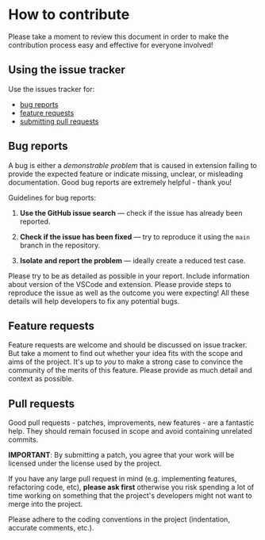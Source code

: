# How to contribute

Please take a moment to review this document in order to make the contribution process easy and effective for everyone involved!

## Using the issue tracker

Use the issues tracker for:

- [bug reports](#bug-reports)
- [feature requests](#feature-requests)
- [submitting pull requests](#pull-requests)

## Bug reports

A bug is either a _demonstrable problem_ that is caused in extension failing to provide the expected feature or indicate missing, unclear, or misleading documentation. Good bug reports are extremely helpful - thank you!

Guidelines for bug reports:

1. **Use the GitHub issue search** &mdash; check if the issue has already been reported.

2. **Check if the issue has been fixed** &mdash; try to reproduce it using the `main` branch in the repository.

3. **Isolate and report the problem** &mdash; ideally create a reduced test case.

Please try to be as detailed as possible in your report. Include information about
version of the VSCode and extension. Please provide steps to
reproduce the issue as well as the outcome you were expecting! All these details
will help developers to fix any potential bugs.

## Feature requests

Feature requests are welcome and should be discussed on issue tracker. But take a moment to find
out whether your idea fits with the scope and aims of the project. It's up to _you_
to make a strong case to convince the community of the merits of this feature.
Please provide as much detail and context as possible.

## Pull requests

Good pull requests - patches, improvements, new features - are a fantastic
help. They should remain focused in scope and avoid containing unrelated
commits.

**IMPORTANT**: By submitting a patch, you agree that your work will be
licensed under the license used by the project.

If you have any large pull request in mind (e.g. implementing features,
refactoring code, etc), **please ask first** otherwise you risk spending
a lot of time working on something that the project's developers might
not want to merge into the project.

Please adhere to the coding conventions in the project (indentation,
accurate comments, etc.).
